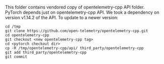 This folder contains vendored copy of opentelemetry-cpp API folder.
PyTorch depends just on opentelemetry-cpp API.
We took a dependency on version v1.14.2 of the API.
To update to a newer version:
```
cd /tmp
git clone https://github.com/open-telemetry/opentelemetry-cpp.git
cd opentelemetry-cpp
git checkout <new opentelemetry-cpp tag>
cd <pytorch checkout dir>
cp -R /tmp/opentelemetry-cpp/api/ third_party/opentelemetry-cpp
git add third_party/opentelemetry-cpp
git commit
```
